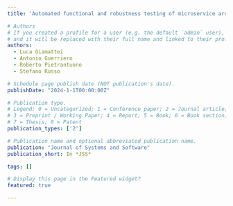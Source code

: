 ```yaml
---
title: 'Automated functional and robustness testing of microservice architectures'

# Authors
# If you created a profile for a user (e.g. the default `admin` user), write the username (folder name) here
# and it will be replaced with their full name and linked to their profile.
authors:
  - Luca Giamattei
  - Antonio Guerriero
  - Roberto Pietrantuono 
  - Stefano Russo 

# Schedule page publish date (NOT publication's date).
publishDate: "2024-1-1T00:00:00Z"

# Publication type.
# Legend: 0 = Uncategorized; 1 = Conference paper; 2 = Journal article;
# 3 = Preprint / Working Paper; 4 = Report; 5 = Book; 6 = Book section;
# 7 = Thesis; 8 = Patent
publication_types: ['2']

# Publication name and optional abbreviated publication name.
publication: "Journal of Systems and Software"
publication_short: In *JSS*

tags: []

# Display this page in the Featured widget?
featured: true

---
```

